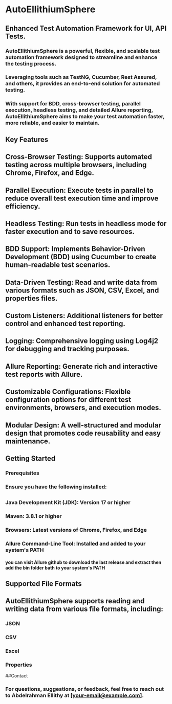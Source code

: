 # AutoEllithiumSphere
## Enhanced Test Automation Framework for UI, API Tests.
### AutoEllithiumSphere is a powerful, flexible, and scalable test automation framework designed to streamline and enhance the testing process.
### Leveraging tools such as TestNG, Cucumber, Rest Assured, and others, it provides an end-to-end solution for automated testing.
### With support for BDD, cross-browser testing, parallel execution, headless testing, and detailed Allure reporting, AutoEllithiumSphere aims to make your test automation faster, more reliable, and easier to maintain.


## Key Features
## Cross-Browser Testing: Supports automated testing across multiple browsers, including Chrome, Firefox, and Edge.
## Parallel Execution: Execute tests in parallel to reduce overall test execution time and improve efficiency.
## Headless Testing: Run tests in headless mode for faster execution and to save resources.
## BDD Support: Implements Behavior-Driven Development (BDD) using Cucumber to create human-readable test scenarios.
## Data-Driven Testing: Read and write data from various formats such as JSON, CSV, Excel, and properties files.
## Custom Listeners: Additional listeners for better control and enhanced test reporting.
## Logging: Comprehensive logging using Log4j2 for debugging and tracking purposes.
## Allure Reporting: Generate rich and interactive test reports with Allure.
## Customizable Configurations: Flexible configuration options for different test environments, browsers, and execution modes.
## Modular Design: A well-structured and modular design that promotes code reusability and easy maintenance.

## Getting Started
### Prerequisites
### Ensure you have the following installed:
## 
### Java Development Kit (JDK): Version 17 or higher
### Maven: 3.8.1 or higher
### Browsers: Latest versions of Chrome, Firefox, and Edge
### Allure Command-Line Tool: Installed and added to your system's PATH
#### you can visit Allure github to download the last release and extract then add the bin folder bath to your system's PATH

## Supported File Formats
## AutoEllithiumSphere supports reading and writing data from various file formats, including:
### 
### JSON
### CSV
### Excel
### Properties


##Contact
### For questions, suggestions, or feedback, feel free to reach out to Abdelrahman Ellithy at [your-email@example.com].